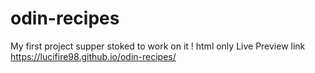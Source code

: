 # odin-recipes
My first project 
supper stoked to work on it !
html only
Live Preview link https://lucifire98.github.io/odin-recipes/
